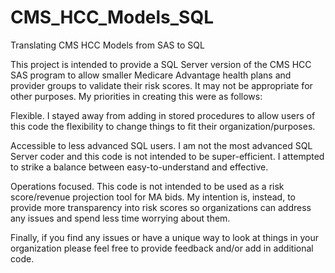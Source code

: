 # CMS_HCC_Models_SQL
Translating CMS HCC Models from SAS to SQL

This project is intended to provide a SQL Server version of the CMS HCC SAS program to allow smaller Medicare Advantage health plans and provider groups to validate their risk scores. It may not be appropriate for other purposes. My priorities in creating this were as follows:

Flexible. I stayed away from adding in stored procedures to allow users of this code the flexibility to change things to fit their organization/purposes.

Accessible to less advanced SQL users. I am not the most advanced SQL Server coder and this code is not intended to be super-efficient. I attempted to strike a balance between easy-to-understand and effective. 

Operations focused. This code is not intended to be used as a risk score/revenue projection tool for MA bids. My intention is, instead, to provide more transparency into risk scores so organizations can address any issues and spend less time worrying about them.

Finally, if you find any issues or have a unique way to look at things in your organization please feel free to provide feedback and/or add in additional code.
